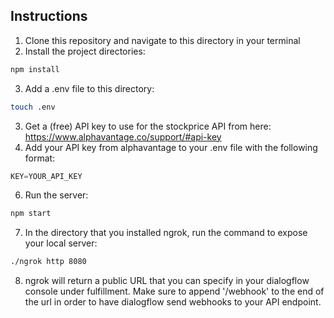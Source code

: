 ## Instructions
1. Clone this repository and navigate to this directory in your terminal
2. Install the project directories:
```sh
npm install
```
3. Add a .env file to this directory:
```sh
touch .env
```
3. Get a (free) API key to use for the stockprice API from here: https://www.alphavantage.co/support/#api-key
5. Add your API key from alphavantage to your .env file with the following format:
```javascript
KEY=YOUR_API_KEY
```
6. Run the server:
```sh
npm start
```
7. In the directory that you installed ngrok, run the command to expose your local server:
```sh
./ngrok http 8080
```
8. ngrok will return a public URL that you can specify in your dialogflow console under fulfillment. Make sure to append '/webhook' to the end of the url in order to have dialogflow send webhooks to your API endpoint.
